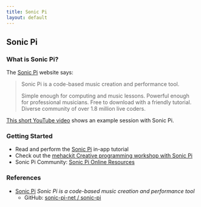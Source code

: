 ```yaml
---
title: Sonic Pi
layout: default
---
```


## Sonic Pi

### What is Sonic Pi?

The [Sonic Pi](https://sonic-pi.net/) website says:

> Sonic Pi is a code-based music creation and performance tool.
>
> Simple enough for computing and music lessons.
> Powerful enough for professional musicians.
> Free to download with a friendly tutorial.
> Diverse community of over 1.8 million live coders.

[This short YouTube video](https://www.youtube.com/watch?v=fzw3Kzyyw48) shows an example session with Sonic Pi.

### Getting Started

- Read and perform the [Sonic Pi](https://sonic-pi.net/) in-app tutorial
- Check out the [mehackit Creative programming workshop with Sonic Pi](http://sonic-pi.mehackit.org/)
- Sonic Pi Community: [Sonic Pi Online Resources](https://in-thread.sonic-pi.net/t/sonic-pi-online-resources/17)

### References

- [Sonic Pi](https://sonic-pi.net/) *Sonic Pi is a code-based music creation and performance tool*
  - GitHub: [sonic-pi-net / sonic-pi](https://github.com/sonic-pi-net/sonic-pi)
